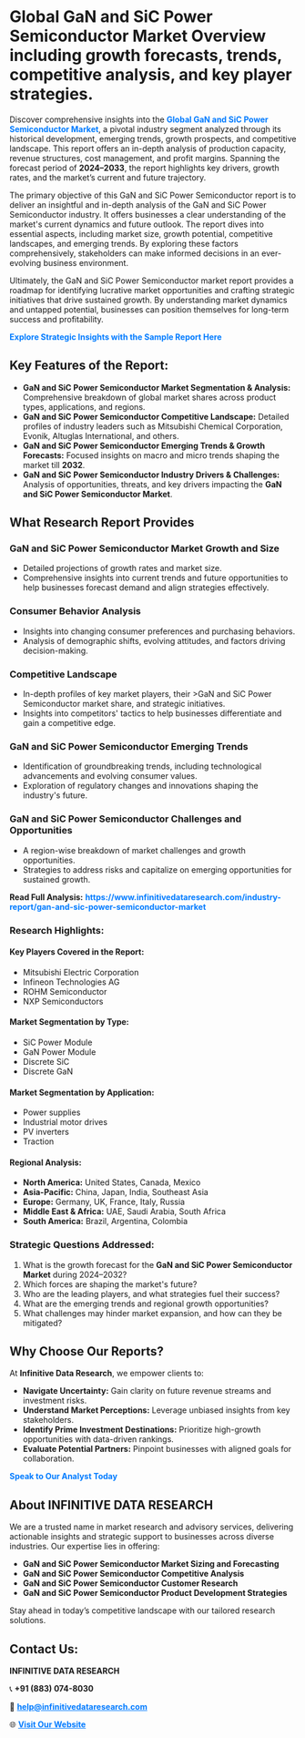 <h1>Global GaN and SiC Power Semiconductor Market Overview including growth forecasts, trends, competitive analysis, and key player strategies.</h1>
<p>
Discover comprehensive insights into the 
<a href="https://www.infinitivedataresearch.com/industry-report/gan-and-sic-power-semiconductor-market" rel="dofollow" style="color: #007BFF; text-decoration: none;"><strong>Global GaN and SiC Power Semiconductor Market</strong></a>, a pivotal industry segment analyzed through its historical development, emerging trends, growth prospects, and competitive landscape. This report offers an in-depth analysis of production capacity, revenue structures, cost management, and profit margins. Spanning the forecast period of <strong>2024–2033</strong>, the report highlights key drivers, growth rates, and the market’s current and future trajectory.
</p>
<p>
The primary objective of this GaN and SiC Power Semiconductor report is to deliver an insightful and in-depth analysis of the GaN and SiC Power Semiconductor industry. It offers businesses a clear understanding of the market's current dynamics and future outlook. The report dives into essential aspects, including market size, growth potential, competitive landscapes, and emerging trends. By exploring these factors comprehensively, stakeholders can make informed decisions in an ever-evolving business environment.
</p>
<p>
Ultimately, the GaN and SiC Power Semiconductor market report provides a roadmap for identifying lucrative market opportunities and crafting strategic initiatives that drive sustained growth. By understanding market dynamics and untapped potential, businesses can position themselves for long-term success and profitability.
</p>
<p>
<a href="https://www.infinitivedataresearch.com/request-sample/reportId=106342" style="color: #007BFF; text-decoration: none;"><strong>Explore Strategic Insights with the Sample Report Here</strong></a>
</p>

<h2>Key Features of the Report:</h2>
<ul>
<li><strong>GaN and SiC Power Semiconductor Market Segmentation & Analysis:</strong> Comprehensive breakdown of global market shares across product types, applications, and regions.</li>
<li><strong>GaN and SiC Power Semiconductor Competitive Landscape:</strong> Detailed profiles of industry leaders such as Mitsubishi Chemical Corporation, Evonik, Altuglas International, and others.</li>
<li><strong>GaN and SiC Power Semiconductor Emerging Trends & Growth Forecasts:</strong> Focused insights on macro and micro trends shaping the market till <strong>2032</strong>.</li>
<li><strong>GaN and SiC Power Semiconductor Industry Drivers & Challenges:</strong> Analysis of opportunities, threats, and key drivers impacting the <strong>GaN and SiC Power Semiconductor Market</strong>.</li>
</ul>

<h2>What Research Report Provides</h2>
<h3>GaN and SiC Power Semiconductor Market Growth and Size</h3>
<ul>
<li>Detailed projections of growth rates and market size.</li>
<li>Comprehensive insights into current trends and future opportunities to help businesses forecast demand and align strategies effectively.</li>
</ul>

<h3>Consumer Behavior Analysis</h3>
<ul>
<li>Insights into changing consumer preferences and purchasing behaviors.</li>
<li>Analysis of demographic shifts, evolving attitudes, and factors driving decision-making.</li>
</ul>

<h3>Competitive Landscape</h3>
<ul>
<li>In-depth profiles of key market players, their >GaN and SiC Power Semiconductor market share, and strategic initiatives.</li>
<li>Insights into competitors' tactics to help businesses differentiate and gain a competitive edge.</li>
</ul>

<h3>GaN and SiC Power Semiconductor Emerging Trends</h3>
<ul>
<li>Identification of groundbreaking trends, including technological advancements and evolving consumer values.</li>
<li>Exploration of regulatory changes and innovations shaping the industry's future.</li>
</ul>

<h3>GaN and SiC Power Semiconductor Challenges and Opportunities</h3>
<ul>
<li>A region-wise breakdown of market challenges and growth opportunities.</li>
<li>Strategies to address risks and capitalize on emerging opportunities for sustained growth.</li>
</ul>
<p><strong>Read Full Analysis:</strong> <a href="https://www.infinitivedataresearch.com/industry-report/gan-and-sic-power-semiconductor-market" rel="dofollow" style="color: #007BFF; text-decoration: none;"><strong>https://www.infinitivedataresearch.com/industry-report/gan-and-sic-power-semiconductor-market</strong></a></p>
<h3>Research Highlights:</h3>
<h4>Key Players Covered in the Report:</h4>
<ul><li>Mitsubishi Electric Corporation</li><li>Infineon Technologies AG</li><li>ROHM Semiconductor</li><li>NXP Semiconductors</li></ul>
<h4>Market Segmentation by Type:</h4>
<ul><li>SiC Power Module</li><li>GaN Power Module</li><li>Discrete SiC</li><li>Discrete GaN</li></ul>
<h4>Market Segmentation by Application:</h4>
<ul><li>Power supplies</li><li>Industrial motor drives</li><li>PV inverters</li><li>Traction</li></ul>

<h4>Regional Analysis:</h4>
<ul>
<li><strong>North America:</strong> United States, Canada, Mexico</li>
<li><strong>Asia-Pacific:</strong> China, Japan, India, Southeast Asia</li>
<li><strong>Europe:</strong> Germany, UK, France, Italy, Russia</li>
<li><strong>Middle East & Africa:</strong> UAE, Saudi Arabia, South Africa</li>
<li><strong>South America:</strong> Brazil, Argentina, Colombia</li>
</ul>

<h3>Strategic Questions Addressed:</h3>
<ol>
<li>What is the growth forecast for the <strong>GaN and SiC Power Semiconductor Market</strong> during 2024–2032?</li>
<li>Which forces are shaping the market's future?</li>
<li>Who are the leading players, and what strategies fuel their success?</li>
<li>What are the emerging trends and regional growth opportunities?</li>
<li>What challenges may hinder market expansion, and how can they be mitigated?</li>
</ol>

<h2>Why Choose Our Reports?</h2>
<p>At <strong>Infinitive Data Research</strong>, we empower clients to:</p>
<ul>
<li><strong>Navigate Uncertainty:</strong> Gain clarity on future revenue streams and investment risks.</li>
<li><strong>Understand Market Perceptions:</strong> Leverage unbiased insights from key stakeholders.</li>
<li><strong>Identify Prime Investment Destinations:</strong> Prioritize high-growth opportunities with data-driven rankings.</li>
<li><strong>Evaluate Potential Partners:</strong> Pinpoint businesses with aligned goals for collaboration.</li>
</ul>
<p><a href="https://www.infinitivedataresearch.com/industry-report/gan-and-sic-power-semiconductor-market" rel="dofollow" style="color: #007BFF; text-decoration: none;"><strong>Speak to Our Analyst Today</strong></a></p>

<h2>About INFINITIVE DATA RESEARCH</h2>
<p>We are a trusted name in market research and advisory services, delivering actionable insights and strategic support to businesses across diverse industries. Our expertise lies in offering:</p>
<ul>
<li><strong>GaN and SiC Power Semiconductor Market Sizing and Forecasting</strong></li>
<li><strong>GaN and SiC Power Semiconductor Competitive Analysis</strong></li>
<li><strong>GaN and SiC Power Semiconductor Customer Research</strong></li>
<li><strong>GaN and SiC Power Semiconductor Product Development Strategies</strong></li>
</ul>
<p>Stay ahead in today’s competitive landscape with our tailored research solutions.</p>

<h2>Contact Us:</h2>
<p><strong>INFINITIVE DATA RESEARCH</strong></p>
<p>📞 <strong>+91 (883) 074-8030</strong></p>
<p>📧 <strong><a href="mailto:help@infinitivedataresearch.com" style="color: #007BFF;">help@infinitivedataresearch.com</a></strong></p>
<p>🌐 <strong><a href="https://www.infinitivedataresearch.com" rel="dofollow" style="color: #007BFF;">Visit Our Website</a></strong></p>